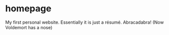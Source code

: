 # homepage
 My first personal website. Essentially it is just a résumé.
Abracadabra! (Now Voldemort has a nose)
